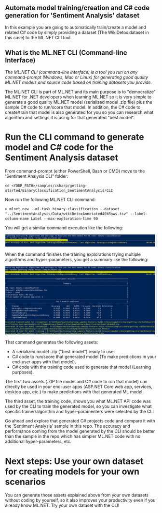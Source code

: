 ## Automate model training/creation and C# code generation for 'Sentiment Analysis' dataset

In this example you are going to automatically train/create a model and related C# code by simply providing a dataset (The WikiDetox dataset in this case) to the ML.NET CLI tool. 

## What is the ML.NET CLI (Command-line Interface)

*The ML.NET CLI (command-line interface) is a tool you run on any command-prompt (Windows, Mac or Linux) for generating good quality ML.NET models and source code based on training datasets you provide.*

The ML.NET CLI is part of ML.NET and its main purpose is to "democratize" ML.NET for .NET developers when learning ML.NET so it is very simple to generate a good quality ML.NET model (serialized model .zip file) plus the sample C# code to run/score that model. In addition, the C# code to create/train that model is also generated for you so you can research what algorithm and settings it is using for that generated "best model". 


# Run the CLI command to generate model and C# code for the Sentiment Analysis dataset

From command-prompt (either PowerShell, Bash or CMD) move to the 'Sentiment Analysis CLI" folder:

```console
cd <YOUR_PATH>/samples/csharp/getting-started/BinaryClassification_SentimentAnalysis/CLI
```

Now run the following ML.NET CLI command:

```console
> mlnet new --ml-task binary-classification --dataset "../SentimentAnalysis/Data/wikiDetoxAnnotated40kRows.tsv" --label-column-name Label --max-exploration-time 90
```

You will get a similar command execution like the following:

![CLI running](images/cli-running.png)

When the command finishes the training explorations trying multiple algorithms and hyper-parameters, you get a summary like the following:

![CLI running](images/cli-summary.png)

That command generates the following assets:

- A serialized model .zip ("best model") ready to use. 
- C# code to run/score that generated model (To make predictions in your end-user apps with that model).
- C# code with the training code used to generate that model (Learning purposes).

The first two assets (.ZIP file model and C# code to run that model) can directly be used in your end-user apps (ASP.NET Core web app, services, desktop app, etc.) to make predictions with that generated ML model.

The third asset, the training code, shows you what ML.NET API code was used by the CLI to train the generated model, so you can investigate what specific trainer/algorithm and hyper-paramenters were selected by the CLI

Go ahead and explore that generated C# projects code and compare it with the 'Sentiment Analysis' sample in this repo. The accuracy and performance coming from the model generated by the CLI should be better than the sample in the repo which has simpler ML.NET code with no additional hyper-parameters, etc.


# Next steps: Use your own dataset for creating models for your own scenarios 

You can generate those assets explained above from your own datasets without coding by yourself, so it also improves your productivity even if you already know ML.NET. Try your own dataset with the CLI!
